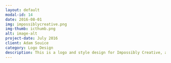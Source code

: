 ```yaml
---
layout: default
modal-id: 14
date: 2016-08-01
img: impossiblycreative.png
img-thumb: icthumb.png
alt: image-alt
project-date: July 2016
client: Adam Souice
category: Logo Design 
description: This is a logo and style design for Impossibly Creative, a custom wordpress company. Ignus, the dragon, is not only an impossible creature, but also an impossible shape. I took inspiration from Escher. 
---
```

